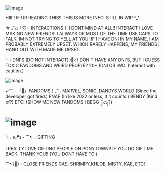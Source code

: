 ![image](https://github.com/user-attachments/assets/aef8fd00-0b43-45ed-b0b2-36e3093eed70)

HIII!! IF UR READING THIS!! THIS IS MORE INFO. STILL IN WIP ^_^










☆ ₊˚ପ「♡」INTERACTIONS！
I DONT MIND AT ALL!! INTERACT I LOVE MAKING NEW FRIENDS! 
I ALWAYS OR MOST OF THE TIME USE CAPS TO TALK, IM NOT TRYING TO YELL AT YOU! 
IF I HAVE DNI IN MY NAME, I AM PROBABLY EXTREMELY UPSET. WHICH RARELY HAPPENS, MY FRIENDS I HANG OUT WITH MADE ME UPSET. 




╰・DNI'S (DO NOT INTERACT)୨🍬୧
I DON'T HAVE ANY DNI'S, BUT I GUESS TOXIC FANDOMS AND WEIRD PEOPLE? 
20+ (DNI OR IWC. (Interact with caution.) 



![image](https://github.com/user-attachments/assets/96cc8513-f2cf-490d-994d-671b735c725b)


➹⁀﹕「🌻」FANDOMS！₊˚´ˎ
MARVEL, SONIC, DANDYS WORLD (Since the developer got fired.) 
FNAF (In like 2022 or less, if it counts.) 
BENDY (Kind of?) 
ETC! (SHOW ME NEW FANDOMS I BEGG (˃̣̣̥ᯅ˂̣̣̥))



# ![image](https://github.com/user-attachments/assets/6a09d548-6cf8-4b86-8c8e-c45d619fa21a)



╰﹕𐐪🪁𐑂・⁀➷﹕GIFTING

I REALLY LOVE GIFTING PEOPLE ON PONYTOWN!! IF YOU DO GIFT ME BACK, THANK YOU!! (YOU DONT HAVE TO.) 



⁀➷꒰🔖꒱・CLOSE FRIENDS
 CAS, SHRIMPY,KHLOE, MISTY, KAE, ETC! 
 

 






